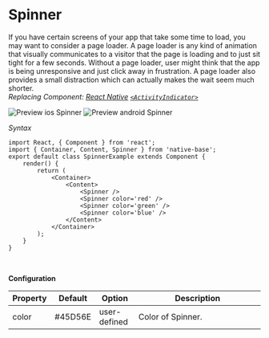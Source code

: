 # Spinner

If you have certain screens of your app that take some time to load, you may want to consider a page loader. A page loader is any kind of animation that visually communicates to a visitor that the page is loading and to just sit tight for a few seconds. Without a page loader, user might think that the app is being unresponsive and just click away in frustration. A page loader also provides a small distraction which can actually makes the wait seem much shorter.<br />
*Replacing Component: [React Native](https://facebook.github.io/react-native/docs/getting-started.html) [<code>&lt;ActivityIndicator></code>](https://facebook.github.io/react-native/docs/activityindicator.html)*

![Preview ios Spinner](../docs/assets/ios/components/spinner.gif)
![Preview android Spinner](../docs/assets/android/components/spinner.gif)

*Syntax*

<pre class="line-numbers"><code class="language-jsx">import React, { Component } from 'react';
import { Container, Content, Spinner } from 'native-base';
export default class SpinnerExample extends Component {
    render() {
        return (
            &lt;Container>
                &lt;Content>
                    &lt;Spinner />
                    &lt;Spinner color='red' />
                    &lt;Spinner color='green' />
                    &lt;Spinner color='blue' />
                &lt;/Content>
            &lt;/Container>
        );
    }
}</code></pre><br />


**Configuration**
<table class = "table table-bordered">
        <thead>
            <tr>
                <th>Property</th>
                <th>Default</th>
                <th>Option</th>
                <th width="50%">Description</th>
            </tr>
        </thead>
        <tbody>
            <tr>
                <td>color</td>
                <td>#45D56E</td>
                <td>user-defined</td>
                <td>Color of Spinner.</td>
            </tr>
        </tbody>
    </table><br />
